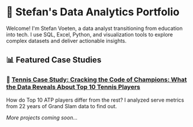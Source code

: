 # 📁 Stefan's Data Analytics Portfolio

Welcome! I'm Stefan Voeten, a data analyst transitioning from education into tech. I use SQL, Excel, Python, and visualization tools to explore complex datasets and deliver actionable insights.

## 📊 Featured Case Studies

### 🎾 [Tennis Case Study: Cracking the Code of Champions: What the Data Reveals About Top 10 Tennis Players](Tennis_Case_Study/README.md)
How do Top 10 ATP players differ from the rest? I analyzed serve metrics from 22 years of Grand Slam data to find out.

_More projects coming soon..._
